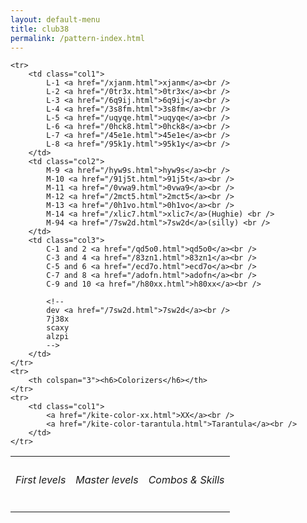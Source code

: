 ```yaml
---
layout: default-menu
title: club38 
permalink: /pattern-index.html
---
```


<table class="individualPatternLinks">
    <tr>
        <th><h6>First levels</h6></th>
        <th><h6>Master levels</h6></th>
        <th><h6>Combos & Skills</h6></th>
    </tr>

    <tr>
        <td class="col1">
            L-1 <a href="/xjanm.html">xjanm</a><br />
            L-2 <a href="/0tr3x.html">0tr3x</a><br />
            L-3 <a href="/6q9ij.html">6q9ij</a><br />
            L-4 <a href="/3s8fm.html">3s8fm</a><br />
            L-5 <a href="/uqyqe.html">uqyqe</a><br />
            L-6 <a href="/0hck8.html">0hck8</a><br />
            L-7 <a href="/45e1e.html">45e1e</a><br />
            L-8 <a href="/95k1y.html">95k1y</a><br />
        </td>
        <td class="col2">
            M-9 <a href="/hyw9s.html">hyw9s</a><br />
            M-10 <a href="/91j5t.html">91j5t</a><br />
            M-11 <a href="/0vwa9.html">0vwa9</a><br />
            M-12 <a href="/2mct5.html">2mct5</a><br />
            M-13 <a href="/0h1vo.html">0h1vo</a><br />
            M-14 <a href="/xlic7.html">xlic7</a>(Hughie) <br />
            M-94 <a href="/7sw2d.html">7sw2d</a>(silly) <br />
        </td>
        <td class="col3">
            C-1 and 2 <a href="/qd5o0.html">qd5o0</a><br />
            C-3 and 4 <a href="/83zn1.html">83zn1</a><br />
            C-5 and 6 <a href="/ecd7o.html">ecd7o</a><br />
            C-7 and 8 <a href="/adofn.html">adofn</a><br />
            C-9 and 10 <a href="/h80xx.html">h80xx</a><br />

            <!--
            dev <a href="/7sw2d.html">7sw2d</a><br />
            7j38x
            scaxy
            alzpi
            -->
        </td>
    </tr>
    <tr>
        <th colspan="3"><h6>Colorizers</h6></th>
    </tr>
    <tr>
        <td class="col1">
            <a href="/kite-color-xx.html">XX</a><br />
            <a href="/kite-color-tarantula.html">Tarantula</a><br />
        </td>
    </tr>
</table>

